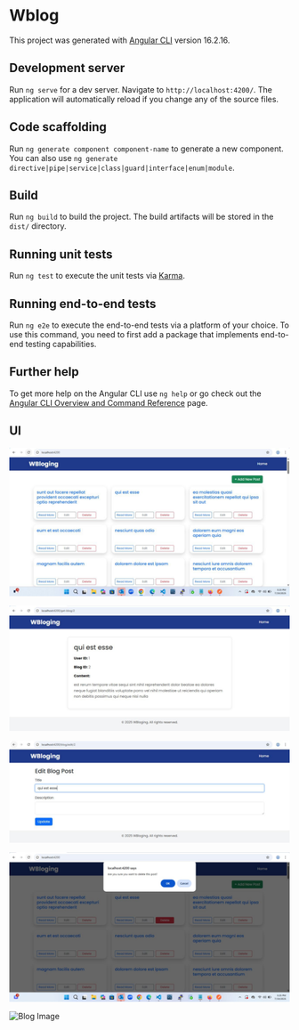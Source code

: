 # Wblog

This project was generated with [Angular CLI](https://github.com/angular/angular-cli) version 16.2.16.

## Development server

Run `ng serve` for a dev server. Navigate to `http://localhost:4200/`. The application will automatically reload if you change any of the source files.

## Code scaffolding

Run `ng generate component component-name` to generate a new component. You can also use `ng generate directive|pipe|service|class|guard|interface|enum|module`.

## Build

Run `ng build` to build the project. The build artifacts will be stored in the `dist/` directory.

## Running unit tests

Run `ng test` to execute the unit tests via [Karma](https://karma-runner.github.io).

## Running end-to-end tests

Run `ng e2e` to execute the end-to-end tests via a platform of your choice. To use this command, you need to first add a package that implements end-to-end testing capabilities.

## Further help

To get more help on the Angular CLI use `ng help` or go check out the [Angular CLI Overview and Command Reference](https://angular.io/cli) page.

## UI
![Blog Image](https://github.com/aniket-tanpure/Wblog/blob/master/src/assets/img1.jpeg?raw=true)

![Blog Image](https://github.com/aniket-tanpure/Wblog/blob/master/src/assets/img2.jpeg?raw=true)

![Blog Image](https://github.com/aniket-tanpure/Wblog/blob/master/src/assets/img3.jpeg?raw=true)

![Blog Image](https://github.com/aniket-tanpure/Wblog/blob/master/src/assets/img4.jpeg?raw=true)

![Blog Image](https://github.com/aniket-tanpure/Wblog/blob/master/src/assets/img5.jpeg?raw=true)

